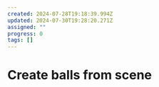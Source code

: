 ```yaml
---
created: 2024-07-28T19:18:39.994Z
updated: 2024-07-30T19:28:20.271Z
assigned: ""
progress: 0
tags: []
---
```


# Create balls from scene
